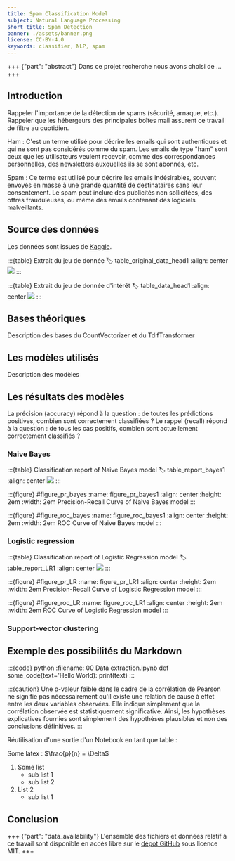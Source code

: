 ```yaml
---
title: Spam Classification Model
subject: Natural Language Processing
short_title: Spam Detection
banner: ./assets/banner.png
license: CC-BY-4.0
keywords: classifier, NLP, spam
---
```


+++ {"part": "abstract"}
Dans ce projet recherche nous avons choisi de ...
+++

## Introduction 

Rappeler l'importance de la détection de spams (sécurité, arnaque, etc.). Rappeler que les hébergeurs des principales boîtes mail assurent ce travail de filtre au quotidien.

Ham : C'est un terme utilisé pour décrire les emails qui sont authentiques et qui ne sont pas considérés comme du spam. Les emails de type "ham" sont ceux que les utilisateurs veulent recevoir, comme des correspondances personnelles, des newsletters auxquelles ils se sont abonnés, etc.

Spam : Ce terme est utilisé pour décrire les emails indésirables, souvent envoyés en masse à une grande quantité de destinataires sans leur consentement. Le spam peut inclure des publicités non sollicitées, des offres frauduleuses, ou même des emails contenant des logiciels malveillants.

## Source des données

Les données sont issues de [Kaggle](https://www.kaggle.com/datasets/rajnathpatel/multilingual-spam-data/).

:::{table} Extrait du jeu de donnée
:label: table_original_data_head1
:align: center
![](#table_original_data_head)
:::

:::{table} Extrait du jeu de donnée d'intérêt
:label: table_data_head1
:align: center
![](#table_data_head)
:::

## Bases théoriques

Description des bases du CountVectorizer et du TdifTransformer

## Les modèles utilisés

Description des modèles 

## Les résultats des modèles

La précision (accuracy) répond à la question : de toutes les prédictions positives, combien sont correctement classifiées ?
Le rappel (recall) répond à la question : de tous les cas positifs, combien sont actuellement correctement classifiés ?   

### Naive Bayes

:::{table} Classification report of Naive Bayes model
:label: table_report_bayes1
:align: center
![](#table_report_bayes)
:::

:::{figure} #figure_pr_bayes
:name: figure_pr_bayes1
:align: center
:height: 2em
:width: 2em
Precision-Recall Curve of Naive Bayes model
:::

:::{figure} #figure_roc_bayes
:name: figure_roc_bayes1
:align: center
:height: 2em
:width: 2em
ROC Curve of Naive Bayes model
:::

### Logistic regression

:::{table} Classification report of Logistic Regression model
:label: table_report_LR1
:align: center
![](#table_report_LR)
:::

:::{figure} #figure_pr_LR
:name: figure_pr_LR1
:align: center
:height: 2em
:width: 2em
Precision-Recall Curve of Logistic Regression model
:::

:::{figure} #figure_roc_LR
:name: figure_roc_LR1
:align: center
:height: 2em
:width: 2em
ROC Curve of Logistic Regression model
:::

### Support-vector clustering


## Exemple des possibilités du Markdown 

:::{code} python
:filename: 00 Data extraction.ipynb
def some_code(text='Hello World):
    print(text)
:::

:::{caution}
Une p-valeur faible dans le cadre de la corrélation de Pearson ne signifie pas nécessairement qu'il existe une relation de cause à effet entre les deux variables observées. Elle indique simplement que la corrélation observée est statistiquement significative. Ainsi, les hypothèses explicatives fournies sont simplement des hypothèses plausibles et non des conclusions définitives.
:::

Réutilisation d'une sortie d'un Notebook en tant que table :

Some latex : $\frac{p}{n} = \Delta$

1. Some list
    - sub list 1
    - sub list 2
2. List 2
    - sub list 1

## Conclusion

+++ {"part": "data_availability"}
L'ensemble des fichiers et données relatif à ce travail sont disponible en accès libre sur le [dépot GitHub](https://github.com/mathisdrn/head_coach_dismissal) sous licence MIT.
+++